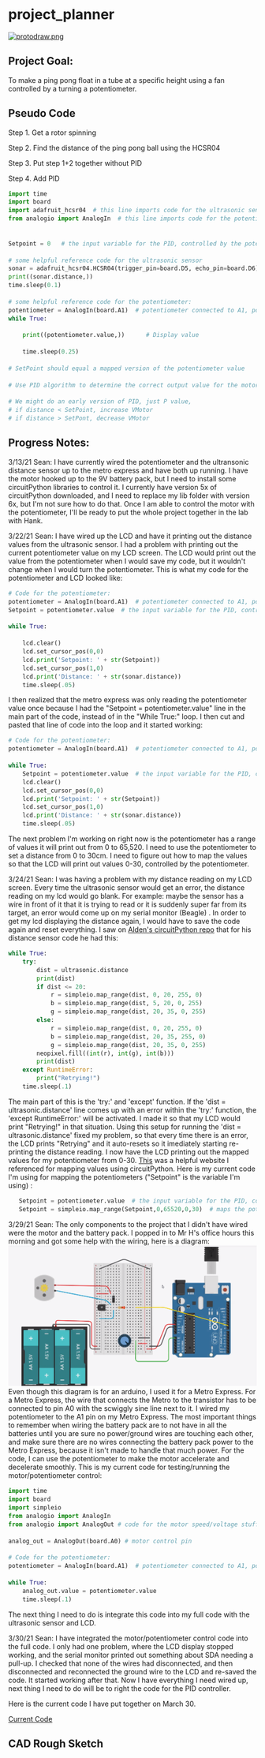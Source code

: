 # project_planner

[<img src="/images/protodraw.png" alt="protodraw.png" width="350" height="250">](/images/protodraw.png)

## Project Goal:

To make a ping pong float in a tube at a specific height using a fan controlled by a turning a potentiometer.

## Pseudo Code
Step 1. Get a rotor spinning

Step 2. Find the distance of the ping pong ball using the HCSR04

Step 3. Put step 1+2 together without PID

Step 4. Add PID

```python
import time
import board
import adafruit_hcsr04  # this line imports code for the ultrasonic sensor
from analogio import AnalogIn  # this line imports code for the potentiometer


Setpoint = 0   # the input variable for the PID, controlled by the potentiometer

# some helpful reference code for the ultrasonic sensor
sonar = adafruit_hcsr04.HCSR04(trigger_pin=board.D5, echo_pin=board.D6)   # this sets it up for use
print((sonar.distance,))
time.sleep(0.1)

# some helpful reference code for the potentiometer:
potentiometer = AnalogIn(board.A1)  # potentiometer connected to A1, power & ground
while True:
 
    print((potentiometer.value,))      # Display value
 
    time.sleep(0.25)          

# SetPoint should equal a mapped version of the potentiometer value

# Use PID algorithm to determine the correct output value for the motor

# We might do an early version of PID, just P value,
# if distance < SetPoint, increase VMotor
# if distance > SetPont, decrease VMotor
```

## Progress Notes:

3/13/21 Sean: I have currently wired the potentiometer and the ultransonic distance sensor up to the metro express and have both up running. I have the motor hooked up to the 9V battery pack, but I need to install some circuitPython libraries to control it. I currently have version 5x of circuitPython downloaded, and I need to replace my lib folder with version 6x, but I'm not sure how to do that. Once I am able to control the motor with the potentiometer, I'll be ready to put the whole project together in the lab with Hank.

3/22/21 Sean: I have wired up the LCD and have it printing out the distance values from the ultrasonic sensor. I had a problem with printing out the current potentiometer value on my LCD screen. The LCD would print out the value from the potentiometer when I would save my code, but it wouldn't change when I would turn the potentiometer. This is what my code for the potentiometer and LCD looked like:
```python
# Code for the potentiometer:
potentiometer = AnalogIn(board.A1)  # potentiometer connected to A1, power & ground
Setpoint = potentiometer.value  # the input variable for the PID, controlled by the potentiometer

while True:
 
    lcd.clear()
    lcd.set_cursor_pos(0,0)
    lcd.print('Setpoint: ' + str(Setpoint))
    lcd.set_cursor_pos(1,0)
    lcd.print('Distance: ' + str(sonar.distance))
    time.sleep(.05)
```
I then realized that the metro express was only reading the potentiometer value once because I had the "Setpoint = potentiometer.value" line in the main part of the code, instead of in the "While True:" loop. I then cut and pasted that line of code into the loop and it started working:
```python
# Code for the potentiometer:
potentiometer = AnalogIn(board.A1)  # potentiometer connected to A1, power & ground

while True:
    Setpoint = potentiometer.value  # the input variable for the PID, controlled by the potentiometer
    lcd.clear()
    lcd.set_cursor_pos(0,0)
    lcd.print('Setpoint: ' + str(Setpoint))
    lcd.set_cursor_pos(1,0)
    lcd.print('Distance: ' + str(sonar.distance))
    time.sleep(.05)
```
The next problem I'm working on right now is the potentiometer has a range of values it will print out from 0 to 65,520. I need to use the potentiometer to set a distance from 0 to 30cm. I need to figure out how to map the values so that the LCD will print out values 0-30, controlled by the potentiometer.

3/24/21 Sean: I was having a problem with my distance reading on my LCD screen. Every time the ultrasonic sensor would get an error, the distance reading on my lcd would go blank. For example: maybe the sensor has a wire in front of it that it is trying to read or it is suddenly super far from its target, an error would come up on my serial monitor (Beagle) . In order to get my lcd displaying the distance again, I would have to save the code again and reset everything. I saw on [Alden's circuitPython repo](https://github.com/adent11/CircuitPython) that for his distance sensor code he had this:
```python
while True:
    try:
        dist = ultrasonic.distance
        print(dist)
        if dist <= 20:
            r = simpleio.map_range(dist, 0, 20, 255, 0)
            b = simpleio.map_range(dist, 5, 20, 0, 255)
            g = simpleio.map_range(dist, 20, 35, 0, 255)
        else:
            r = simpleio.map_range(dist, 0, 20, 255, 0)
            b = simpleio.map_range(dist, 20, 35, 255, 0)
            g = simpleio.map_range(dist, 20, 35, 0, 255)
        neopixel.fill((int(r), int(g), int(b)))
        print(dist)
    except RuntimeError:
        print("Retrying!")
    time.sleep(.1)
```
The main part of this is the 'try:' and 'except' function. If the 'dist = ultrasonic.distance' line comes up with an error within the 'try:' function, the 'except RuntimeError:' will be activated. I made it so that my LCD would print "Retrying!" in that situation. Using this setup for running the 'dist = ultrasonic.distance' fixed my problem, so that every time there is an error, the LCD prints "Retrying" and it auto-resets so it imediately starting re-printing the distance reading.
I now have the LCD printing out the mapped values for my potentiometer from 0-30. [This](https://circuitpython.readthedocs.io/projects/simpleio/en/latest/api.html) was a helpful website I referenced for mapping values using circuitPython. Here is my current code I'm using for mapping the potentiometers ("Setpoint" is the variable I'm using) :
```python
   Setpoint = potentiometer.value  # the input variable for the PID, controlled by the potentiometer
   Setpoint = simpleio.map_range(Setpoint,0,65520,0,30)  # maps the potentiometer value using the variable setpoint, changes the range from 0-65,520 to 0-30
```

3/29/21 Sean: The only components to the project that I didn't have wired were the motor and the battery pack. I popped in to Mr H's office hours this morning and got some help with the wiring, here is a diagram:
![Wiring Diagram](images/Motor+batterypack+potentiometer-wiring.png
)
Even though this diagram is for an arduino, I used it for a Metro Express. For a Metro Express, the wire that connects the Metro to the transistor has to be connected to pin A0 with the scwiggly sine line next to it. I wired my potentiometer to the A1 pin on my Metro Express. The most important things to remember when wiring the battery pack are to not have in all the batteries until you are sure no power/ground wires are touching each other, and make sure there are no wires connecting the battery pack power to the Metro Express, because it isn't made to handle that much power.
For the code, I can use the potentiometer to make the motor accelerate and decelerate smoothly. This is my current code for testing/running the motor/potentiometer control:
```python
import time
import board
import simpleio
from analogio import AnalogIn
from analogio import AnalogOut # code for the motor speed/voltage stuff

analog_out = AnalogOut(board.A0) # motor control pin

# Code for the potentiometer:
potentiometer = AnalogIn(board.A1)  # potentiometer connected to A1, power & ground

while True:
    analog_out.value = potentiometer.value
    time.sleep(.1)
```
The next thing I need to do is integrate this code into my full code with the ultrasonic sensor and LCD.

3/30/21 Sean: I have integrated the motor/potentiometer control code into the full code. I only had one problem, where the LCD display stopped working, and the serial monitor printed out something about SDA needing a pull-up. I checked that none of the wires had disconnected, and then disconnected and reconnected the ground wire to the LCD and re-saved the code. It started working after that. Now I have everything I need wired up, next thing I need to do will be to right the code for the PID controller. 

Here is the current code I have put together on March 30. 

[Current Code](https://github.com/hpowers82/project_planner/blob/main/March-30-Code.py)

## CAD Rough Sketch
